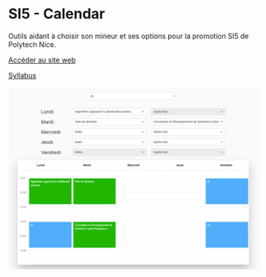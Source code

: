 # SI5 - Calendar

Outils aidant à choisir son mineur et ses options pour la promotion SI5 de Polytech Nice.

[Accéder au site web](https://damien-piedanna.github.io/si5-calendar/)

[Syllabus](https://www.dropbox.com/s/hcyz9nwlc9hyc7d/SyllabusSi5M2II.pdf?dl=0)

![Website](others/index.png)
